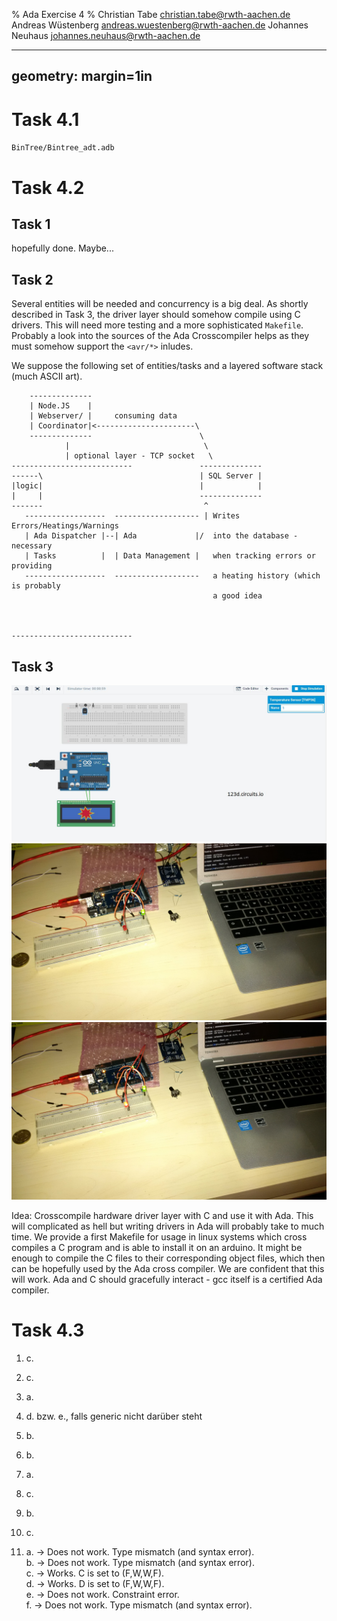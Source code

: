 % Ada Exercise 4
% Christian Tabe <christian.tabe@rwth-aachen.de>
  Andreas Wüstenberg <andreas.wuestenberg@rwth-aachen.de>
  Johannes Neuhaus <johannes.neuhaus@rwth-aachen.de>


---
geometry: margin=1in
---

# Task 4.1

   `BinTree/Bintree_adt.adb`


# Task 4.2

## Task 1

   hopefully done. Maybe...

## Task 2

   Several entities will be needed and concurrency is a big deal.
   As shortly described in Task 3, the driver layer should somehow
   compile using C drivers. This will need more testing and a more
   sophisticated `Makefile`. Probably a look into the sources of the
   Ada Crosscompiler helps as they must somehow support the `<avr/*>`
   inludes.  

   We suppose the following set of entities/tasks and a layered software 
   stack (much ASCII art).


```
    --------------
    | Node.JS    |
    | Webserver/ |     consuming data
    | Coordinator|<----------------------\
    --------------                        \
            |                              \
            | optional layer - TCP socket   \
---------------------------               --------------
------\                                   | SQL Server |
|logic|                                   |            | 
|     |                                   --------------
-------                                    ^
   ------------------  ------------------- | Writes Errors/Heatings/Warnings
   | Ada Dispatcher |--| Ada             |/  into the database - necessary
   | Tasks          |  | Data Management |   when tracking errors or providing
   ------------------  -------------------   a heating history (which is probably
                                             a good idea



---------------------------
```


## Task 3
  ![Simulator shows error](img/AdaError.jpg)  
  ![LED C Cross Compiler](img/led1.jpg)  
  ![LED C Cross Compiler](img/led2.jpg)  
  
  Idea: Crosscompile hardware driver layer with C and use it with Ada. This will
  complicated as hell but writing drivers in Ada will probably take to much time.
  We provide a first Makefile for usage in linux systems which cross compiles 
  a C program and is able to install it on an arduino. It might be enough to
  compile the C files to their corresponding object files, which then can be 
  hopefully used by the Ada cross compiler. We are confident that this will work.
  Ada and C should gracefully interact - gcc itself is a certified Ada compiler.


# Task 4.3

1) c.

2) c.

3) a.

4) d. bzw. e., falls generic nicht darüber steht

5) b.

6) b.

7) a.

8) c.

9) b.

11) c.

12)   
    a. -> Does not work.  Type mismatch (and syntax error).  
    b. -> Does not work.  Type mismatch (and syntax error).  
    c. -> Works.  C is set to (F,W,W,F).  
    d. -> Works.  D is set to (F,W,W,F).  
    e. -> Does not work. Constraint error.    
    f. -> Does not work. Type mismatch (and syntax error).  
